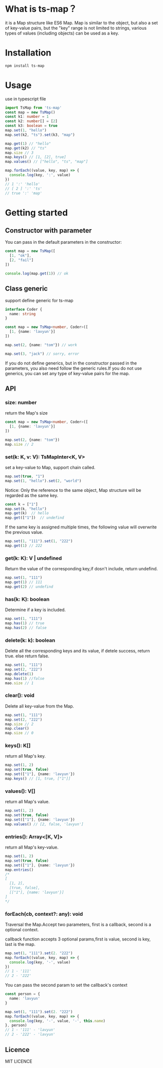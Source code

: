 # What is ts-map？

it is a Map structure like ES6 Map. Map is similar to the object, but also a set of key-value pairs, but the "key" range is not limited to strings, various types of values (including objects) can be used as a key.

# Installation

```bash
npm install ts-map
```

# Usage

use in typescript file

```typescript
import TsMap from 'ts-map'
const map = new TsMap()
const k1: number = 1
const k2: number[] = [2] 
const k3: boolean = true
map.set(1, "hello")
map.set(k2, "ts").set(k3, "map")

map.get(1) // "hello"
map.get(k2) // "ts"
map.size // 3
map.keys() // [1, [2], true]
map.values() // ["hello", "ts", "map"]

map.forEach((value, key, map) => {
  console.log(key, ':', value)
})
// 1 ':' 'hello'
// [ 2 ] ':' 'ts'
// true ':' 'map'
```

# Getting started

## Constructor with parameter

You can pass in the default parameters in the constructor:

```typescript
const map = new TsMap([
  [1, "ok"],
  [2, "fail"]
])

console.log(map.get(1)) // ok
```

## Class generic

support define generic for ts-map

```typescript
interface Coder {
  name: string
}

const map = new TsMap<number, Coder>([
  [1, {name: 'lavyun'}]
])

map.set(2, {name: "tom"}) // work

map.set(3, "jack") // sorry, error
```

If you do not define generics, but in the constructor passed in the parameters, you also need follow the generic rules.If you do not use generics, you can set any type of key-value pairs for the map.

## API

### size: number

return the Map's size

```typescript
const map = new TsMap<number, Coder>([
  [1, {name: 'lavyun'}]
])

map.set(2, {name: "tom"})
map.size // 2
```

### set(k: K, v: V): TsMapInter<K, V>

set a key-value to Map, support chain called.

```ts
map.set(true, "1")
map.set(1, "hello").set(2, "world")
```

Notice: Only the reference to the same object, Map structure will be regarded as the same key.

```ts
const k = ["1"]
map.set(k, "hello")
map.get(k)  // hello
map.get(["1"])  // undefind
```

If the same key is assigned multiple times, the following value will overwrite the previous value.

```ts
map.set(1, "111").set(1, "222")
map.get(1) // 222
```

### get(k: K): V | undefined

Return the value of the corresponding key,if dosn't include, return undefind.

```ts
map.set(1, "111")
map.get(1) // 111
map.get(2) // undefind
```

### has(k: K): boolean

Determine if a key is included.

```ts
map.set(1, "111")
map.has(1) // true
map.has(2) // false
```

### delete(k: k): boolean

Delete all the corresponding keys and its value, if detele success, return true. else return false.

```ts
map.set(1, "111")
map.set(2, "222")
map.delete(1)
map.has(1) //false
mao.size // 1
```

### clear(): void

Delete all key-value from the Map.

```ts
map.set(1, "111")
map.set(2, "222")
map.size // 2
map.clear()
map.size // 0
```

### keys(): K[]

return all Map's key.

```ts
map.set(1, 2)
map.set(true, false)
map.set(["1"], {name: 'lavyun'})
map.keys() // [1, true, ["1"]]
```

### values(): V[]

return all Map's value.

```ts
map.set(1, 2)
map.set(true, false)
map.set(["1"], {name: 'lavyun'})
map.values() // [2, false, 'lavyun']
```

### entries(): Array<[K, V]>

return all Map's key-value.
```ts
map.set(1, 2)
map.set(true, false)
map.set(["1"], {name: 'lavyun'})
map.entries()
/* 
[
  [1, 2],
  [true, false],
  [["1"], {name: 'lavyun'}]
]
*/
```

### forEach(cb, context?: any): void

Traversal the Map.Accept two parameters, first is a callback, second is a optional context.

callback function accepts 3 optional params,first is value, second is key, last is the map.

```ts
map.set(1, "111").set(2. "222")
map.forEach((value, key, map) => {
  console.log(key, '-', value)
})
// 1 - '111'
// 2 - '222'
```

You can pass the second param to set the callback's context

```ts
const person = {
  name: 'lavyun'
}

map.set(1, "111").set(2. "222")
map.forEach((value, key, map) => {
  console.log(key, '-', value, '-', this.name)
}, person)
// 1 - '111' - 'lavyun'
// 2 - '222' - 'lavyun'
```

## Licence

MIT LICENCE